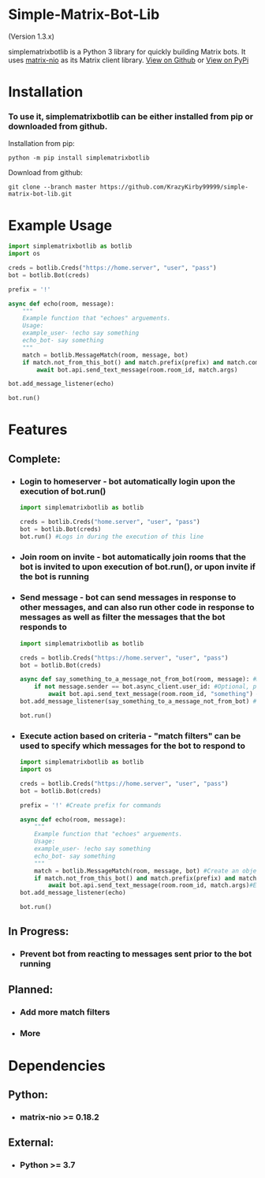 # Simple-Matrix-Bot-Lib
(Version 1.3.x)

simplematrixbotlib is a Python 3 library for quickly building Matrix bots. It uses [matrix-nio](https://github.com/poljar/matrix-nio) as its Matrix client library.
[View on Github](https://github.com/KrazyKirby99999/simple-matrix-bot-lib) or [View on PyPi](https://pypi.org/project/simplematrixbotlib/)
# Installation
### To use it, simplematrixbotlib can be either installed from pip or downloaded from github.</br>
Installation from pip:
```
python -m pip install simplematrixbotlib
```
Download from github:
```
git clone --branch master https://github.com/KrazyKirby99999/simple-matrix-bot-lib.git
```

# Example Usage
```python
import simplematrixbotlib as botlib
import os

creds = botlib.Creds("https://home.server", "user", "pass")
bot = botlib.Bot(creds)

prefix = '!'

async def echo(room, message):
    """
    Example function that "echoes" arguements.
    Usage:
    example_user- !echo say something
    echo_bot- say something
    """
    match = botlib.MessageMatch(room, message, bot)
    if match.not_from_this_bot() and match.prefix(prefix) and match.command("echo"):
        await bot.api.send_text_message(room.room_id, match.args)

bot.add_message_listener(echo)

bot.run()
```

# Features
## Complete:
- ### Login to homeserver - bot automatically login upon the execution of bot.run() 
    ```python
    import simplematrixbotlib as botlib
    
    creds = botlib.Creds("home.server", "user", "pass")
    bot = botlib.Bot(creds)
    bot.run() #Logs in during the execution of this line
    ```
- ### Join room on invite - bot automatically join rooms that the bot is invited to upon execution of bot.run(), or upon invite if the bot is running
- ### Send message - bot can send messages in response to other messages, and can also run other code in response to messages as well as filter the messages that the bot responds to
    ```python
    import simplematrixbotlib as botlib
    
    creds = botlib.Creds("https://home.server", "user", "pass")
    bot = botlib.Bot(creds)

    async def say_something_to_a_message_not_from_bot(room, message): #Must be an "async" function with (room, message) arguments
        if not message.sender == bot.async_client.user_id: #Optional, prevents the bot from reacting to its own messages
            await bot.api.send_text_message(room.room_id, "something") #Send a message containing "something" to room
    bot.add_message_listener(say_something_to_a_message_not_from_bot) #Listen for messages, can have as many message listeners as needed, each added using bot.add_message_listener

    bot.run()
    ```
- ### Execute action based on criteria - "match filters" can be used to  specify which messages for the bot to respond to
    ```python
    import simplematrixbotlib as botlib
    import os

    creds = botlib.Creds("https://home.server", "user", "pass")
    bot = botlib.Bot(creds)

    prefix = '!' #Create prefix for commands

    async def echo(room, message):
        """
        Example function that "echoes" arguements.
        Usage:
        example_user- !echo say something
        echo_bot- say something
        """
        match = botlib.MessageMatch(room, message, bot) #Create an object of the botlib.MessageMatch class
        if match.not_from_this_bot() and match.prefix(prefix) and match.command("echo"): #Add match filters
            await bot.api.send_text_message(room.room_id, match.args)#Execute action
    bot.add_message_listener(echo)

    bot.run()
    ```
## In Progress:
- ### Prevent bot from reacting to messages sent prior to the bot running

## Planned:
- ### Add more match filters
- ### More

# Dependencies
## Python:
- ### matrix-nio >= 0.18.2
## External:
- ### Python >= 3.7
